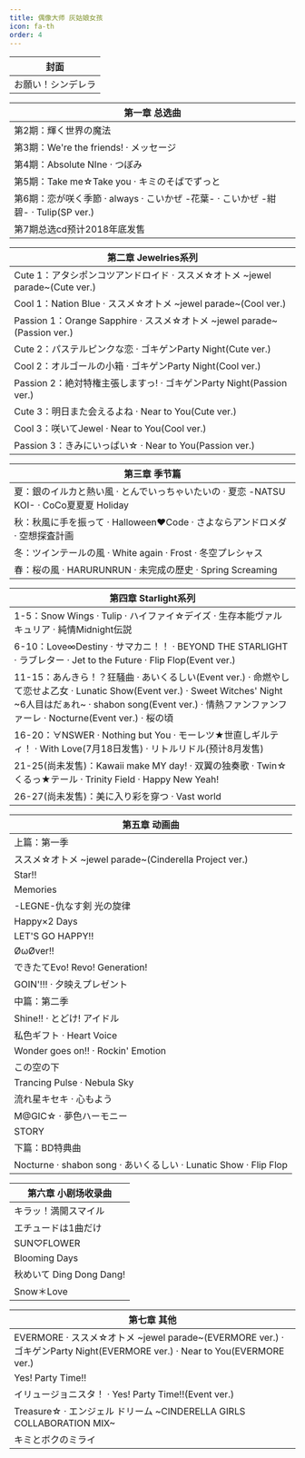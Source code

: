```yaml
---
title: 偶像大师 灰姑娘女孩
icon: fa-th
order: 4
---
```


|封面|
|-|
|お願い！シンデレラ|

|第一章 总选曲|
|-|
|第2期：輝く世界の魔法|
|第3期：We're the friends! · メッセージ|
|第4期：Absolute NIne · つぼみ|
|第5期：Take me☆Take you · キミのそばでずっと|
|第6期：恋が咲く季節 · always · こいかぜ -花葉- · こいかぜ -紺碧- · Tulip(SP ver.)|
|第7期总选cd预计2018年底发售|

|第二章 Jewelries系列|
|-|
|Cute 1：アタシポンコツアンドロイド · ススメ☆オトメ ~jewel parade~(Cute ver.)|
|Cool 1：Nation Blue · ススメ☆オトメ ~jewel parade~(Cool ver.)|
|Passion 1：Orange Sapphire · ススメ☆オトメ ~jewel parade~(Passion ver.)|
|Cute 2：パステルピンクな恋 · ゴキゲンParty Night(Cute ver.)|
|Cool 2：オルゴールの小箱 · ゴキゲンParty Night(Cool ver.)|
|Passion 2：絶対特権主張しますっ! · ゴキゲンParty Night(Passion ver.)|
|Cute 3：明日また会えるよね · Near to You(Cute ver.)|
|Cool 3：咲いてJewel · Near to You(Cool ver.)|
|Passion 3：きみにいっぱい☆ · Near to You(Passion ver.)|

|第三章 季节篇|
|-|
|夏：銀のイルカと熱い風 · とんでいっちゃいたいの · 夏恋 -NATSU KOI- · CoCo夏夏夏 Holiday|
|秋：秋風に手を振って · Halloween♥Code · さよならアンドロメダ · 空想探査計画|
|冬：ツインテールの風 · White again · Frost · 冬空プレシャス|
|春：桜の風 · HARURUNRUN · 未完成の歷史 · Spring Screaming|

|第四章 Starlight系列|
|-|
|1-5：Snow Wings · Tulip · ハイファイ☆デイズ · 生存本能ヴァルキュリア · 純情Midnight伝説|
|6-10：Love∞Destiny · サマカニ！！ · BEYOND THE STARLIGHT · ラブレター · Jet to the Future · Flip Flop(Event ver.)|
|11-15：あんきら！？狂騒曲 · あいくるしい(Event ver.) · 命燃やして恋せよ乙女 · Lunatic Show(Event ver.) · Sweet Witches' Night ~6人目はだぁれ~ · shabon song(Event ver.) · 情熱ファンファンファーレ · Nocturne(Event ver.) · 桜の頃|
|16-20：∀NSWER · Nothing but You · モーレツ★世直しギルティ！ · With Love(7月18日发售) · リトルリドル(预计8月发售)|
|21-25(尚未发售)：Kawaii make MY day! · 双翼の独奏歌 · Twin☆くるっ★テール · Trinity Field · Happy New Yeah!|
|26-27(尚未发售)：美に入り彩を穿つ · Vast world|

|第五章 动画曲|
|-|
|上篇：第一季|
|ススメ☆オトメ ~jewel parade~(Cinderella Project ver.)|
|Star!!|
|Memories|
|-LEGNE-仇なす剣 光の旋律|
|Happy×2 Days|
|LET'S GO HAPPY!!|
|ØωØver!!|
|できたてEvo! Revo! Generation!|
|GOIN'!!! · 夕映えプレゼント|
|中篇：第二季|
|Shine!! · とどけ! アイドル|
|私色ギフト · Heart Voice|
|Wonder goes on!! · Rockin' Emotion|
|この空の下|
|Trancing Pulse · Nebula Sky|
|流れ星キセキ · 心もよう|
|M@GIC☆ · 夢色ハーモニー|
|STORY|
|下篇：BD特典曲|
|Nocturne · shabon song · あいくるしい · Lunatic Show · Flip Flop|

|第六章 小剧场收录曲|
|-|
|キラッ！満開スマイル|
|エチュードは1曲だけ|
|SUN♡FLOWER|
|Blooming Days|
|秋めいて Ding Dong Dang!|
|Snow＊Love|

|第七章 其他|
|-|
|EVERMORE · ススメ☆オトメ ~jewel parade~(EVERMORE ver.) · ゴキゲンParty Night(EVERMORE ver.) · Near to You(EVERMORE ver.)|
|Yes! Party Time!!|
|イリュージョニスタ！ · Yes! Party Time!!(Event ver.)|
|Treasure☆ · エンジェル ドリーム ~CINDERELLA GIRLS COLLABORATION MIX~|
|キミとボクのミライ|
